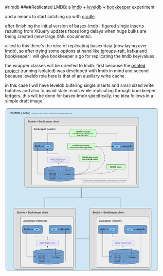 #rlmdb
####Replicated LMDB: a [lmdb](http://symas.com/mdb/) + [leveldb](https://github.com/google/leveldb) + [bookkeeper](http://bookkeeper.apache.org) experiment

and a means to start catching up with [gradle](http://gradle.org/).

after finishing the initial version of [basex-lmdb](https://github.com/mauricioscastro/basex-lmdb) I figured 
single inserts resulting from XQuery updates faces long delays when huge bulks are being created (new large XML documents).

allied to this there's the idea of replicating basex data (now laying over lmdb), so after trying some options 
at hand like jgroups-raft, kafka and bookkeeper I will give bookkeeper a go for replicating the lmdb key/values. 

the wrapper classes will be oriented to lmdb. first because the [related project](https://github.com/mauricioscastro/basex-lmdb) 
(running isolated) was developed with lmdb in mind and second because leveldb role here is that 
of an auxiliary write cache.  

in this case I will have leveldb bufering single inserts and small sized write batches and also to avoid 
stale reads while replicating through bookkeeper ledgers. this will be done for basex-lmdb specifically, 
the idea follows in a simple draft image.

![rlmdb](https://raw.githubusercontent.com/mauricioscastro/lldb/gh-pages/images/rlmdb_idea.png)


